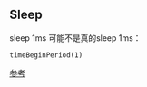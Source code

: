 ## Sleep

sleep 1ms 可能不是真的sleep 1ms：

```
timeBeginPeriod(1)
```

[参考](https://et-framework.cn/d/245-windowssleep1)